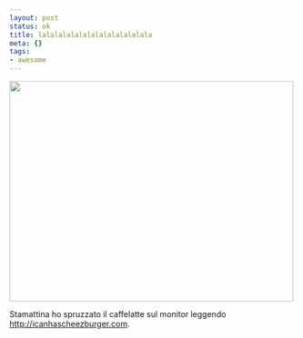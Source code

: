 ```yaml
--- 
layout: post
status: ok
title: lalalalalalalalalalalalalala
meta: {}
tags: 
- awesome
---
```

<a href='http://fast.mgpf.it//funny-pictures-beaver-cant-hear-you.jpg'><img src="http://fast.mgpf.it//funny-pictures-beaver-cant-hear-you.jpg" alt="" title="funny-pictures-beaver-cant-hear-you" width="499" height="388" class="aligncenter size-full wp-image-685" /></a>  
  
Stamattina ho spruzzato il caffelatte sul monitor leggendo <http://icanhascheezburger.com>. 
